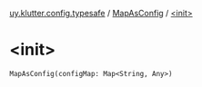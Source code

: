 [uy.klutter.config.typesafe](../index.md) / [MapAsConfig](index.md) / [&lt;init&gt;](.)


# &lt;init&gt;
<code>MapAsConfig(configMap: Map<String, Any>)</code><br/>

